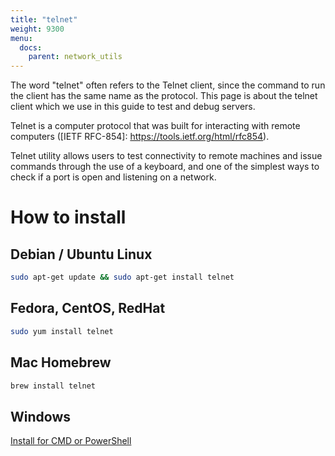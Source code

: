 ```yaml
---
title: "telnet"
weight: 9300
menu:
  docs:
    parent: network_utils
---
```

The word "telnet" often refers to the Telnet client, since the command to
run the client has the same name as the protocol. This page is about the
telnet client which we use in this guide to test and debug servers.

Telnet is a computer protocol that was built for interacting with remote
computers ([IETF RFC-854]: https://tools.ietf.org/html/rfc854).

Telnet utility allows users to test connectivity to remote machines and
issue commands through the use of a keyboard, and one of the simplest ways to
check if a port is open and listening on a network.

# How to install

## Debian / Ubuntu Linux

```bash
sudo apt-get update && sudo apt-get install telnet

```

## Fedora, CentOS, RedHat

```bash
sudo yum install telnet
```

## Mac Homebrew

```bash
brew install telnet
```

## Windows

[Install for CMD or PowerShell](https://www.shellhacks.com/windows-install-telnet-client-cmd-powershell/)